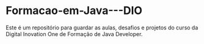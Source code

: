 # Formacao-em-Java---DIO
Este é um repositório para guardar as aulas, desafios e projetos do curso da Digital Inovation One de Formação de Java Developer.
